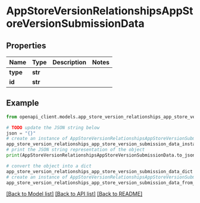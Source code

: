 # AppStoreVersionRelationshipsAppStoreVersionSubmissionData


## Properties

Name | Type | Description | Notes
------------ | ------------- | ------------- | -------------
**type** | **str** |  | 
**id** | **str** |  | 

## Example

```python
from openapi_client.models.app_store_version_relationships_app_store_version_submission_data import AppStoreVersionRelationshipsAppStoreVersionSubmissionData

# TODO update the JSON string below
json = "{}"
# create an instance of AppStoreVersionRelationshipsAppStoreVersionSubmissionData from a JSON string
app_store_version_relationships_app_store_version_submission_data_instance = AppStoreVersionRelationshipsAppStoreVersionSubmissionData.from_json(json)
# print the JSON string representation of the object
print(AppStoreVersionRelationshipsAppStoreVersionSubmissionData.to_json())

# convert the object into a dict
app_store_version_relationships_app_store_version_submission_data_dict = app_store_version_relationships_app_store_version_submission_data_instance.to_dict()
# create an instance of AppStoreVersionRelationshipsAppStoreVersionSubmissionData from a dict
app_store_version_relationships_app_store_version_submission_data_from_dict = AppStoreVersionRelationshipsAppStoreVersionSubmissionData.from_dict(app_store_version_relationships_app_store_version_submission_data_dict)
```
[[Back to Model list]](../README.md#documentation-for-models) [[Back to API list]](../README.md#documentation-for-api-endpoints) [[Back to README]](../README.md)


